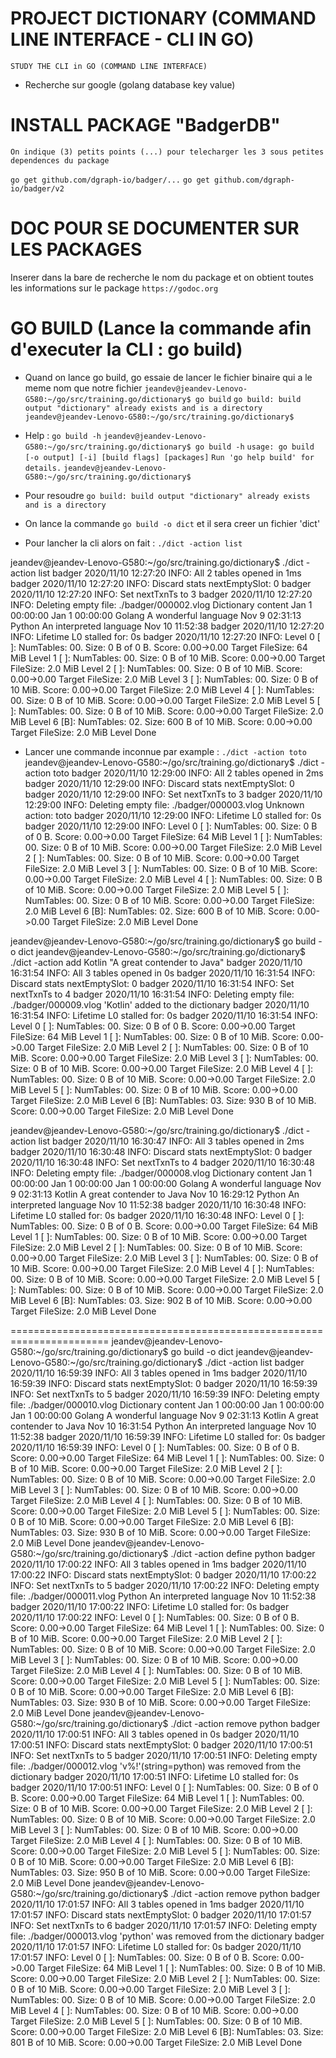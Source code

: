 # PROJECT DICTIONARY (COMMAND LINE INTERFACE - CLI IN GO)
``STUDY THE CLI in GO (COMMAND LINE INTERFACE)``

- Recherche sur google (golang database key value)

# INSTALL PACKAGE "BadgerDB"
``On indique (3) petits points (...) pour telecharger les 3 sous petites dependences du package``

``go get github.com/dgraph-io/badger/...``
``go get github.com/dgraph-io/badger/v2``

# DOC POUR SE DOCUMENTER SUR LES PACKAGES
Inserer dans la bare de recherche le nom du package et on obtient toutes les informations sur le package
``https://godoc.org``


# GO BUILD (Lance la commande afin d'executer la CLI : go build)
- Quand on lance go build, go essaie de lancer le fichier binaire qui a le meme nom que notre fichier
``jeandev@jeandev-Lenovo-G580:~/go/src/training.go/dictionary$ go build``
``go build: build output "dictionary" already exists and is a directory``
``jeandev@jeandev-Lenovo-G580:~/go/src/training.go/dictionary$``

- Help : ``go build -h``
``jeandev@jeandev-Lenovo-G580:~/go/src/training.go/dictionary$ go build -h``
``usage: go build [-o output] [-i] [build flags] [packages]``
``Run 'go help build' for details.``
``jeandev@jeandev-Lenovo-G580:~/go/src/training.go/dictionary$``


- Pour resoudre ``go build: build output "dictionary" already exists and is a directory``
- On lance la commande ``go build -o dict`` et il sera creer un fichier 'dict'
- Pour lancher la cli alors on fait :
``./dict -action list``

jeandev@jeandev-Lenovo-G580:~/go/src/training.go/dictionary$ ./dict -action list
badger 2020/11/10 12:27:20 INFO: All 2 tables opened in 1ms
badger 2020/11/10 12:27:20 INFO: Discard stats nextEmptySlot: 0
badger 2020/11/10 12:27:20 INFO: Set nextTxnTs to 3
badger 2020/11/10 12:27:20 INFO: Deleting empty file: ./badger/000002.vlog
Dictionary content
                                                                  Jan  1 00:00:00
                                                                  Jan  1 00:00:00
Golang          A wonderful language                              Nov  9 02:31:13
Python          An interpreted language                           Nov 10 11:52:38
badger 2020/11/10 12:27:20 INFO: Lifetime L0 stalled for: 0s
badger 2020/11/10 12:27:20 INFO: 
Level 0 [ ]: NumTables: 00. Size: 0 B of 0 B. Score: 0.00->0.00 Target FileSize: 64 MiB
Level 1 [ ]: NumTables: 00. Size: 0 B of 10 MiB. Score: 0.00->0.00 Target FileSize: 2.0 MiB
Level 2 [ ]: NumTables: 00. Size: 0 B of 10 MiB. Score: 0.00->0.00 Target FileSize: 2.0 MiB
Level 3 [ ]: NumTables: 00. Size: 0 B of 10 MiB. Score: 0.00->0.00 Target FileSize: 2.0 MiB
Level 4 [ ]: NumTables: 00. Size: 0 B of 10 MiB. Score: 0.00->0.00 Target FileSize: 2.0 MiB
Level 5 [ ]: NumTables: 00. Size: 0 B of 10 MiB. Score: 0.00->0.00 Target FileSize: 2.0 MiB
Level 6 [B]: NumTables: 02. Size: 600 B of 10 MiB. Score: 0.00->0.00 Target FileSize: 2.0 MiB
Level Done


- Lancer une commande inconnue par example : ``./dict -action toto``
jeandev@jeandev-Lenovo-G580:~/go/src/training.go/dictionary$ ./dict -action toto
badger 2020/11/10 12:29:00 INFO: All 2 tables opened in 2ms
badger 2020/11/10 12:29:00 INFO: Discard stats nextEmptySlot: 0
badger 2020/11/10 12:29:00 INFO: Set nextTxnTs to 3
badger 2020/11/10 12:29:00 INFO: Deleting empty file: ./badger/000003.vlog
Unknown action: toto
badger 2020/11/10 12:29:00 INFO: Lifetime L0 stalled for: 0s
badger 2020/11/10 12:29:00 INFO: 
Level 0 [ ]: NumTables: 00. Size: 0 B of 0 B. Score: 0.00->0.00 Target FileSize: 64 MiB
Level 1 [ ]: NumTables: 00. Size: 0 B of 10 MiB. Score: 0.00->0.00 Target FileSize: 2.0 MiB
Level 2 [ ]: NumTables: 00. Size: 0 B of 10 MiB. Score: 0.00->0.00 Target FileSize: 2.0 MiB
Level 3 [ ]: NumTables: 00. Size: 0 B of 10 MiB. Score: 0.00->0.00 Target FileSize: 2.0 MiB
Level 4 [ ]: NumTables: 00. Size: 0 B of 10 MiB. Score: 0.00->0.00 Target FileSize: 2.0 MiB
Level 5 [ ]: NumTables: 00. Size: 0 B of 10 MiB. Score: 0.00->0.00 Target FileSize: 2.0 MiB
Level 6 [B]: NumTables: 02. Size: 600 B of 10 MiB. Score: 0.00->0.00 Target FileSize: 2.0 MiB
Level Done

jeandev@jeandev-Lenovo-G580:~/go/src/training.go/dictionary$ go build -o dict
jeandev@jeandev-Lenovo-G580:~/go/src/training.go/dictionary$ ./dict -action add Kotlin "A great contender to Java"
badger 2020/11/10 16:31:54 INFO: All 3 tables opened in 0s
badger 2020/11/10 16:31:54 INFO: Discard stats nextEmptySlot: 0
badger 2020/11/10 16:31:54 INFO: Set nextTxnTs to 4
badger 2020/11/10 16:31:54 INFO: Deleting empty file: ./badger/000009.vlog
'Kotlin' added to the dictionary
badger 2020/11/10 16:31:54 INFO: Lifetime L0 stalled for: 0s
badger 2020/11/10 16:31:54 INFO: 
Level 0 [ ]: NumTables: 00. Size: 0 B of 0 B. Score: 0.00->0.00 Target FileSize: 64 MiB
Level 1 [ ]: NumTables: 00. Size: 0 B of 10 MiB. Score: 0.00->0.00 Target FileSize: 2.0 MiB
Level 2 [ ]: NumTables: 00. Size: 0 B of 10 MiB. Score: 0.00->0.00 Target FileSize: 2.0 MiB
Level 3 [ ]: NumTables: 00. Size: 0 B of 10 MiB. Score: 0.00->0.00 Target FileSize: 2.0 MiB
Level 4 [ ]: NumTables: 00. Size: 0 B of 10 MiB. Score: 0.00->0.00 Target FileSize: 2.0 MiB
Level 5 [ ]: NumTables: 00. Size: 0 B of 10 MiB. Score: 0.00->0.00 Target FileSize: 2.0 MiB
Level 6 [B]: NumTables: 03. Size: 930 B of 10 MiB. Score: 0.00->0.00 Target FileSize: 2.0 MiB
Level Done

jeandev@jeandev-Lenovo-G580:~/go/src/training.go/dictionary$ ./dict -action list
badger 2020/11/10 16:30:47 INFO: All 3 tables opened in 2ms
badger 2020/11/10 16:30:48 INFO: Discard stats nextEmptySlot: 0
badger 2020/11/10 16:30:48 INFO: Set nextTxnTs to 4
badger 2020/11/10 16:30:48 INFO: Deleting empty file: ./badger/000008.vlog
Dictionary content
                                                                  Jan  1 00:00:00
                                                                  Jan  1 00:00:00
                                                                  Jan  1 00:00:00
Golang          A wonderful language                              Nov  9 02:31:13
Kotlin          A great contender to Java                         Nov 10 16:29:12
Python          An interpreted language                           Nov 10 11:52:38
badger 2020/11/10 16:30:48 INFO: Lifetime L0 stalled for: 0s
badger 2020/11/10 16:30:48 INFO: 
Level 0 [ ]: NumTables: 00. Size: 0 B of 0 B. Score: 0.00->0.00 Target FileSize: 64 MiB
Level 1 [ ]: NumTables: 00. Size: 0 B of 10 MiB. Score: 0.00->0.00 Target FileSize: 2.0 MiB
Level 2 [ ]: NumTables: 00. Size: 0 B of 10 MiB. Score: 0.00->0.00 Target FileSize: 2.0 MiB
Level 3 [ ]: NumTables: 00. Size: 0 B of 10 MiB. Score: 0.00->0.00 Target FileSize: 2.0 MiB
Level 4 [ ]: NumTables: 00. Size: 0 B of 10 MiB. Score: 0.00->0.00 Target FileSize: 2.0 MiB
Level 5 [ ]: NumTables: 00. Size: 0 B of 10 MiB. Score: 0.00->0.00 Target FileSize: 2.0 MiB
Level 6 [B]: NumTables: 03. Size: 902 B of 10 MiB. Score: 0.00->0.00 Target FileSize: 2.0 MiB
Level Done

=======================================================================
jeandev@jeandev-Lenovo-G580:~/go/src/training.go/dictionary$ go build -o dict
jeandev@jeandev-Lenovo-G580:~/go/src/training.go/dictionary$ ./dict -action list
badger 2020/11/10 16:59:39 INFO: All 3 tables opened in 1ms
badger 2020/11/10 16:59:39 INFO: Discard stats nextEmptySlot: 0
badger 2020/11/10 16:59:39 INFO: Set nextTxnTs to 5
badger 2020/11/10 16:59:39 INFO: Deleting empty file: ./badger/000010.vlog
Dictionary content
                                                                  Jan  1 00:00:00
                                                                  Jan  1 00:00:00
                                                                  Jan  1 00:00:00
Golang          A wonderful language                              Nov  9 02:31:13
Kotlin          A great contender to Java                         Nov 10 16:31:54
Python          An interpreted language                           Nov 10 11:52:38
badger 2020/11/10 16:59:39 INFO: Lifetime L0 stalled for: 0s
badger 2020/11/10 16:59:39 INFO: 
Level 0 [ ]: NumTables: 00. Size: 0 B of 0 B. Score: 0.00->0.00 Target FileSize: 64 MiB
Level 1 [ ]: NumTables: 00. Size: 0 B of 10 MiB. Score: 0.00->0.00 Target FileSize: 2.0 MiB
Level 2 [ ]: NumTables: 00. Size: 0 B of 10 MiB. Score: 0.00->0.00 Target FileSize: 2.0 MiB
Level 3 [ ]: NumTables: 00. Size: 0 B of 10 MiB. Score: 0.00->0.00 Target FileSize: 2.0 MiB
Level 4 [ ]: NumTables: 00. Size: 0 B of 10 MiB. Score: 0.00->0.00 Target FileSize: 2.0 MiB
Level 5 [ ]: NumTables: 00. Size: 0 B of 10 MiB. Score: 0.00->0.00 Target FileSize: 2.0 MiB
Level 6 [B]: NumTables: 03. Size: 930 B of 10 MiB. Score: 0.00->0.00 Target FileSize: 2.0 MiB
Level Done
jeandev@jeandev-Lenovo-G580:~/go/src/training.go/dictionary$ ./dict -action define python
badger 2020/11/10 17:00:22 INFO: All 3 tables opened in 1ms
badger 2020/11/10 17:00:22 INFO: Discard stats nextEmptySlot: 0
badger 2020/11/10 17:00:22 INFO: Set nextTxnTs to 5
badger 2020/11/10 17:00:22 INFO: Deleting empty file: ./badger/000011.vlog
Python          An interpreted language                           Nov 10 11:52:38
badger 2020/11/10 17:00:22 INFO: Lifetime L0 stalled for: 0s
badger 2020/11/10 17:00:22 INFO: 
Level 0 [ ]: NumTables: 00. Size: 0 B of 0 B. Score: 0.00->0.00 Target FileSize: 64 MiB
Level 1 [ ]: NumTables: 00. Size: 0 B of 10 MiB. Score: 0.00->0.00 Target FileSize: 2.0 MiB
Level 2 [ ]: NumTables: 00. Size: 0 B of 10 MiB. Score: 0.00->0.00 Target FileSize: 2.0 MiB
Level 3 [ ]: NumTables: 00. Size: 0 B of 10 MiB. Score: 0.00->0.00 Target FileSize: 2.0 MiB
Level 4 [ ]: NumTables: 00. Size: 0 B of 10 MiB. Score: 0.00->0.00 Target FileSize: 2.0 MiB
Level 5 [ ]: NumTables: 00. Size: 0 B of 10 MiB. Score: 0.00->0.00 Target FileSize: 2.0 MiB
Level 6 [B]: NumTables: 03. Size: 930 B of 10 MiB. Score: 0.00->0.00 Target FileSize: 2.0 MiB
Level Done
jeandev@jeandev-Lenovo-G580:~/go/src/training.go/dictionary$ ./dict -action remove python
badger 2020/11/10 17:00:51 INFO: All 3 tables opened in 0s
badger 2020/11/10 17:00:51 INFO: Discard stats nextEmptySlot: 0
badger 2020/11/10 17:00:51 INFO: Set nextTxnTs to 5
badger 2020/11/10 17:00:51 INFO: Deleting empty file: ./badger/000012.vlog
'v%!'(string=python) was removed from the dictionary
badger 2020/11/10 17:00:51 INFO: Lifetime L0 stalled for: 0s
badger 2020/11/10 17:00:51 INFO: 
Level 0 [ ]: NumTables: 00. Size: 0 B of 0 B. Score: 0.00->0.00 Target FileSize: 64 MiB
Level 1 [ ]: NumTables: 00. Size: 0 B of 10 MiB. Score: 0.00->0.00 Target FileSize: 2.0 MiB
Level 2 [ ]: NumTables: 00. Size: 0 B of 10 MiB. Score: 0.00->0.00 Target FileSize: 2.0 MiB
Level 3 [ ]: NumTables: 00. Size: 0 B of 10 MiB. Score: 0.00->0.00 Target FileSize: 2.0 MiB
Level 4 [ ]: NumTables: 00. Size: 0 B of 10 MiB. Score: 0.00->0.00 Target FileSize: 2.0 MiB
Level 5 [ ]: NumTables: 00. Size: 0 B of 10 MiB. Score: 0.00->0.00 Target FileSize: 2.0 MiB
Level 6 [B]: NumTables: 03. Size: 950 B of 10 MiB. Score: 0.00->0.00 Target FileSize: 2.0 MiB
Level Done
jeandev@jeandev-Lenovo-G580:~/go/src/training.go/dictionary$ ./dict -action remove python
badger 2020/11/10 17:01:57 INFO: All 3 tables opened in 1ms
badger 2020/11/10 17:01:57 INFO: Discard stats nextEmptySlot: 0
badger 2020/11/10 17:01:57 INFO: Set nextTxnTs to 6
badger 2020/11/10 17:01:57 INFO: Deleting empty file: ./badger/000013.vlog
'python' was removed from the dictionary
badger 2020/11/10 17:01:57 INFO: Lifetime L0 stalled for: 0s
badger 2020/11/10 17:01:57 INFO: 
Level 0 [ ]: NumTables: 00. Size: 0 B of 0 B. Score: 0.00->0.00 Target FileSize: 64 MiB
Level 1 [ ]: NumTables: 00. Size: 0 B of 10 MiB. Score: 0.00->0.00 Target FileSize: 2.0 MiB
Level 2 [ ]: NumTables: 00. Size: 0 B of 10 MiB. Score: 0.00->0.00 Target FileSize: 2.0 MiB
Level 3 [ ]: NumTables: 00. Size: 0 B of 10 MiB. Score: 0.00->0.00 Target FileSize: 2.0 MiB
Level 4 [ ]: NumTables: 00. Size: 0 B of 10 MiB. Score: 0.00->0.00 Target FileSize: 2.0 MiB
Level 5 [ ]: NumTables: 00. Size: 0 B of 10 MiB. Score: 0.00->0.00 Target FileSize: 2.0 MiB
Level 6 [B]: NumTables: 03. Size: 801 B of 10 MiB. Score: 0.00->0.00 Target FileSize: 2.0 MiB
Level Done